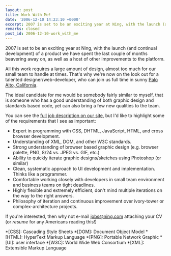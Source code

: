 ```yaml
---
layout: post
title: Work With Me!
date: '2006-12-10 14:23:10 +0000'
excerpt: 2007 is set to be an exciting year at Ning, with the launch (and continual development) of a product we have spent the last couple of months beavering away on, as well as a host of other improvements to the platform.
remarks: closed
post_id: 2006-12-10-work_with_me
---
```

2007 is set to be an exciting year at Ning, with the launch (and continual development) of a product we have spent the last couple of months beavering away on, as well as a host of other improvements to the platform.

All this work requires a large amount of design, almost too much for our small team to handle at times. That's why we're now on the look out for a talented designer/web-developer, who can join us full time in sunny [Palo Alto, California][1].

The ideal candidate for me would be somebody fairly similar to myself, that is someone who has a good understanding of both graphic design and standards based code, yet can also bring a few new qualities to the team.

You can see the [full job description on our site][2], but I'd like to highlight some of the requirements that I see as important:

* Expert in programming with CSS, DHTML, JavaScript, HTML, and cross browser development.
* Understanding of XML, DOM, and other W3C standards.
* Strong understanding of browser based graphic design (e.g. browser palette, PNG, 8/24 vs. JPEG vs. GIF, etc.)
* Ability to quickly iterate graphic designs/sketches using Photoshop (or similar)
* Clean, systematic approach to UI development and implementation. Thinks like a programmer.
* Comfortable working closely with developers in small team environment and business teams on tight deadlines.
* Highly flexible and extremely efficient, don't mind multiple iterations on the way to the right answers.
* Philosophy of iteration and continuous improvement over ivory-tower or complex-architecture projects.

If you're interested, then why not e-mail <jobs@ning.com> attaching your CV (or *resume* for any Americans reading this!)

[1]: http://en.wikipedia.org/wiki/Palo_Alto%2C_California.
[2]: http://jobs.ning.com/group.php?FAQGroup:title=Product+Management+%26+Design+#faq-2416020

*[CSS]: Cascading Style Sheets
*[DOM]: Document Object Model
*[HTML]: HyperText Markup Language
*[PNG]: Portable Network Graphic
*[UI]: user interface
*[W3C]: World Wide Web Consortium
*[XML]: Extensible Markup Language